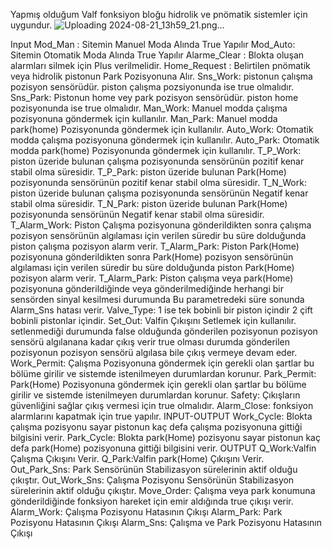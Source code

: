 Yapmış olduğum Valf fonksiyon bloğu hidrolik ve pnömatik sistemler için uygundur.
![Uploading 2024-08-21_13h59_21.png…]()


Input
Mod_Man : Sitemin Manuel Moda Alında True Yapılır
Mod_Auto: Sitemin Otomatik Moda Alında True Yapılır
Alarme_Clear : Blokta oluşan alarmları silmek için Plus verilmelidir.
Home_Request : Belirtilen pnömatik veya hidrolik pistonun Park Pozisyonuna Alır.
Sns_Work: pistonun çalışma pozisyon sensörüdür. piston çalışma pozsiyonunda ise true olmalıdır.
Sns_Park: Pistonun home vey park pozisyon sensörüdür. piston home pozisyonunda ise true olmalıdır.
Man_Work: Manuel modda çalışma pozisyonuna göndermek için kullanılır.
Man_Park: Manuel modda park(home) Pozisyonunda göndermek için kullanılır.
Auto_Work: Otomatik modda çalışma pozisyonuna göndermek için kullanılır.
Auto_Park: Otomatik  modda park(home) Pozisyonunda göndermek için kullanılır.
T_P_Work: piston üzeride bulunan çalışma pozisyonunda sensörünün pozitif kenar stabil olma süresidir. 
T_P_Park: piston üzeride bulunan Park(Home) pozisyonunda sensörünün pozitif kenar stabil olma süresidir. 
T_N_Work: piston üzeride bulunan çalışma pozisyonunda sensörünün Negatif kenar stabil olma süresidir. 
T_N_Park: piston üzeride bulunan Park(Home) pozisyonunda sensörünün Negatif kenar stabil olma süresidir.
T_Alarm_Work: Piston  Çalışma pozisyonuna gönderildikten sonra çalışma pozisyon sensörünün algılaması için verilen süredir bu süre dolduğunda piston çalışma pozisyon alarm verir.
T_Alarm_Park: Piston  Park(Home) pozisyonuna gönderildikten sonra  Park(Home) pozisyon sensörünün algılaması için verilen süredir bu süre dolduğunda piston  Park(Home) pozisyon alarm verir.
T_Alarm_Park: Piston çalışma veya park(Home) pozisyonuna gönderildiğinde veya gönderilmediğinde herhangi bir sensörden sinyal kesilmesi durumunda Bu parametredeki süre sonunda Alarm_Sns hatası verir.
Valve_Type: 1 ise tek bobinli bir piston içindir 2 çift bobinli pistonlar içindir.
Set_Out: Valfin Çıkışını Setlemek için kullanılır. setlenmediği durumunda false olduğunda gönderilen pozisyonun pozisyon sensörü algılanana kadar çıkış verir true olması durumda gönderilen pozisyonun pozisyon sensörü algılasa bile çıkış vermeye devam eder.
Work_Permit: Çalışma Pozisyonuna göndermek için gerekli olan şartlar bu bölüme girilir ve sistemde istenilmeyen durumlardan korunur.
Park_Permit: Park(Home) Pozisyonuna göndermek için gerekli olan şartlar bu bölüme girilir ve sistemde istenilmeyen durumlardan korunur.
Safety: Çıkışların güvenliğini sağlar çıkış vermesi için true olmalıdır.
Alarm_Close: fonksiyon alarmlarını kapatmak için true yapılır.
INPUT-OUTPUT
Work_Cycle: Blokta çalışma pozisyonu sayar pistonun kaç defa çalışma pozisyonuna gittiği bilgisini verir.
Park_Cycle: Blokta park(Home) pozisyonu sayar pistonun kaç defa park(Home) pozisyonuna gittiği bilgisini verir.
OUTPUT
Q_Work:Valfin Çalışma Çıkışını Verir.
Q_Park:Valfin park(Home) Çıkışını Verir.
Out_Park_Sns: Park Sensörünün Stabilizasyon sürelerinin aktif olduğu çıkıştır.
Out_Work_Sns: Çalışma Pozisyonu Sensörünün Stabilizasyon sürelerinin aktif olduğu çıkıştır.
Move_Order: Çalışma veya park konumuna gönderildiğinde fonksiyon hareket için emir aldığında true çıkışı verir.
Alarm_Work: Çalışma Pozisyonu Hatasının Çıkışı
Alarm_Park: Park Pozisyonu Hatasının Çıkışı
Alarm_Sns: Çalışma ve Park Pozisyonu Hatasının Çıkışı


